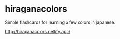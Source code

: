 # hiraganacolors

Simple flashcards for learning a few colors in japanese.

http://hiraganacolors.netlify.app/
